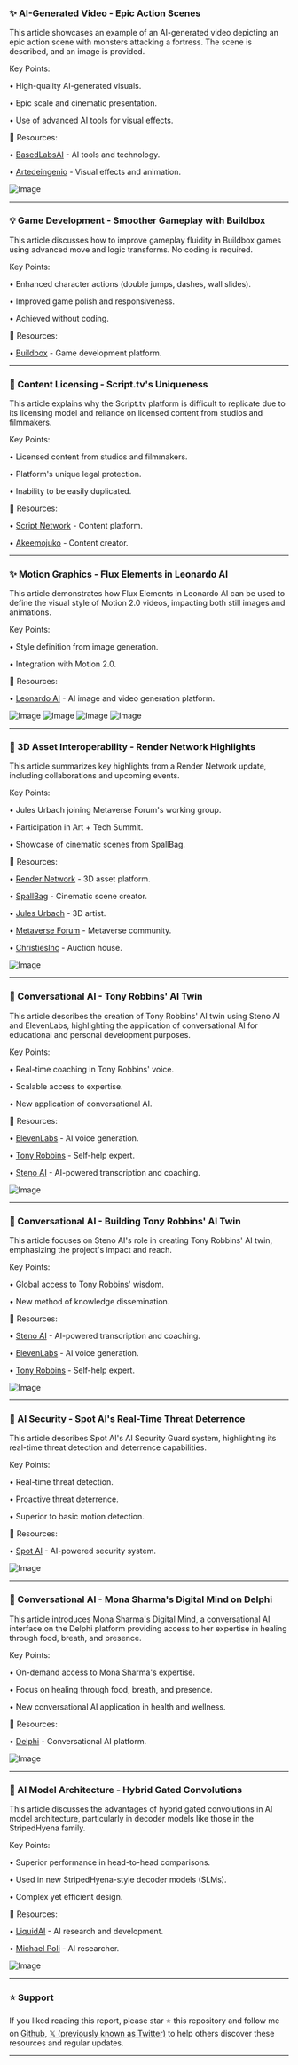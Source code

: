 ### ✨  AI-Generated Video - Epic Action Scenes

This article showcases an example of an AI-generated video depicting an epic action scene with monsters attacking a fortress.  The scene is described, and an image is provided.

Key Points:

• High-quality AI-generated visuals.


• Epic scale and cinematic presentation.


• Use of advanced AI tools for visual effects.


🔗 Resources:

• [BasedLabsAI](https://x.com/BasedLabsAI) - AI tools and technology.

• [Artedeingenio](https://x.com/Artedeingenio) - Visual effects and animation.

![Image](https://pbs.twimg.com/amplify_video_thumb/1943989147355516928/img/HxMpBY4EDv9NOk3s.jpg)


---
### 💡 Game Development - Smoother Gameplay with Buildbox

This article discusses how to improve gameplay fluidity in Buildbox games using advanced move and logic transforms.  No coding is required.

Key Points:

• Enhanced character actions (double jumps, dashes, wall slides).


• Improved game polish and responsiveness.


• Achieved without coding.


🔗 Resources:

• [Buildbox](https://x.com/buildbox) - Game development platform.

---
### 🤖 Content Licensing - Script.tv's Uniqueness

This article explains why the Script.tv platform is difficult to replicate due to its licensing model and reliance on licensed content from studios and filmmakers.

Key Points:

•  Licensed content from studios and filmmakers.


•  Platform's unique legal protection.


•  Inability to be easily duplicated.



🔗 Resources:

• [Script Network](http://script.tv) -  Content platform.

• [Akeemojuko](https://x.com/akeemojuko) -  Content creator.


---
### ✨  Motion Graphics - Flux Elements in Leonardo AI

This article demonstrates how Flux Elements in Leonardo AI can be used to define the visual style of Motion 2.0 videos, impacting both still images and animations.

Key Points:

•  Style definition from image generation.


•  Integration with Motion 2.0.



🔗 Resources:

• [Leonardo AI](https://x.com/LeonardoAi_) - AI image and video generation platform.

![Image](https://pbs.twimg.com/amplify_video_thumb/1943596686300909568/img/AcdPwP3WAzEhwqzl.jpg)
![Image](https://pbs.twimg.com/amplify_video_thumb/1943596684954554368/img/QH8ceHFEMk6osof-.jpg)
![Image](https://pbs.twimg.com/amplify_video_thumb/1943596686208606208/img/T-oudqW_E6cCwqDH.jpg)
![Image](https://pbs.twimg.com/amplify_video_thumb/1943596686158225409/img/S5ANTdAuijVJ6T6K.jpg)


---
### 🚀 3D Asset Interoperability - Render Network Highlights

This article summarizes key highlights from a Render Network update, including collaborations and upcoming events.

Key Points:

•  Jules Urbach joining Metaverse Forum's working group.


•  Participation in Art + Tech Summit.


•  Showcase of cinematic scenes from SpallBag.


🔗 Resources:

• [Render Network](https://x.com/rendernetwork) - 3D asset platform.

• [SpallBag](https://x.com/SpallBag) - Cinematic scene creator.

• [Jules Urbach](https://x.com/JulesUrbach) -  3D artist.

• [Metaverse Forum](https://x.com/metaverseforum) - Metaverse community.

• [ChristiesInc](https://x.com/ChristiesInc) - Auction house.

![Image](https://pbs.twimg.com/media/Gvh48TXWgAABAEj?format=jpg&name=small)


---
### 🤖 Conversational AI - Tony Robbins' AI Twin

This article describes the creation of Tony Robbins' AI twin using Steno AI and ElevenLabs, highlighting the application of conversational AI for educational and personal development purposes.

Key Points:

• Real-time coaching in Tony Robbins' voice.


• Scalable access to expertise.


• New application of conversational AI.


🔗 Resources:

• [ElevenLabs](https://x.com/elevenlabsio) - AI voice generation.

• [Tony Robbins](https://x.com/TonyRobbins) - Self-help expert.

• [Steno AI](https://x.com/Steno_ai) - AI-powered transcription and coaching.

![Image](https://pbs.twimg.com/amplify_video_thumb/1943322223214755841/img/f7rlXRxz_7Dnh-F4.jpg)


---
### 🤖 Conversational AI - Building Tony Robbins' AI Twin

This article focuses on Steno AI's role in creating Tony Robbins' AI twin, emphasizing the project's impact and reach.

Key Points:

•  Global access to Tony Robbins' wisdom.


•  New method of knowledge dissemination.



🔗 Resources:

• [Steno AI](https://x.com/Steno_ai) - AI-powered transcription and coaching.

• [ElevenLabs](https://x.com/elevenlabsio) - AI voice generation.

• [Tony Robbins](https://x.com/TonyRobbins) - Self-help expert.


![Image](https://pbs.twimg.com/amplify_video_thumb/1943322223214755841/img/f7rlXRxz_7Dnh-F4.jpg)


---
### 🤖 AI Security - Spot AI's Real-Time Threat Deterrence

This article describes Spot AI's AI Security Guard system, highlighting its real-time threat detection and deterrence capabilities.

Key Points:

•  Real-time threat detection.


•  Proactive threat deterrence.


•  Superior to basic motion detection.



🔗 Resources:

• [Spot AI](https://x.com/spot_ai) - AI-powered security system.

![Image](https://pbs.twimg.com/media/GvgzlqiXEAArJdn?format=png&name=small)


---
### 🤖 Conversational AI - Mona Sharma's Digital Mind on Delphi

This article introduces Mona Sharma's Digital Mind, a conversational AI interface on the Delphi platform providing access to her expertise in healing through food, breath, and presence.

Key Points:

•  On-demand access to Mona Sharma's expertise.


•  Focus on healing through food, breath, and presence.


•  New conversational AI application in health and wellness.


🔗 Resources:

• [Delphi](https://x.com/withdelphi) - Conversational AI platform.

![Image](https://pbs.twimg.com/media/GvgusuGa0AAMa9y?format=jpg&name=small)


---
### 🤖 AI Model Architecture - Hybrid Gated Convolutions

This article discusses the advantages of hybrid gated convolutions in AI model architecture, particularly in decoder models like those in the StripedHyena family.

Key Points:

• Superior performance in head-to-head comparisons.


• Used in new StripedHyena-style decoder models (SLMs).


•  Complex yet efficient design.


🔗 Resources:

• [LiquidAI](https://x.com/LiquidAI_) - AI research and development.

• [Michael Poli](https://x.com/MichaelPoli6) - AI researcher.

![Image](https://pbs.twimg.com/media/Gvf4jajWUAEKaBz?format=jpg&name=small)


---

### ⭐️ Support

If you liked reading this report, please star ⭐️ this repository and follow me on [Github](https://github.com/Drix10), [𝕏 (previously known as Twitter)](https://x.com/DRIX_10_) to help others discover these resources and regular updates.

---